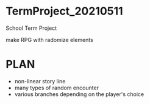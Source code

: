 # TermProject_20210511
School Term Project

make RPG with radomize elements

# PLAN
- non-linear story line
- many types of random encounter
- various branches depending on the player's choice
